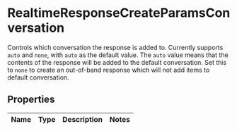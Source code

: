 

# RealtimeResponseCreateParamsConversation

Controls which conversation the response is added to. Currently supports `auto` and `none`, with `auto` as the default value. The `auto` value means that the contents of the response will be added to the default conversation. Set this to `none` to create an out-of-band response which will not add items to default conversation. 

## Properties

| Name | Type | Description | Notes |
|------------ | ------------- | ------------- | -------------|




